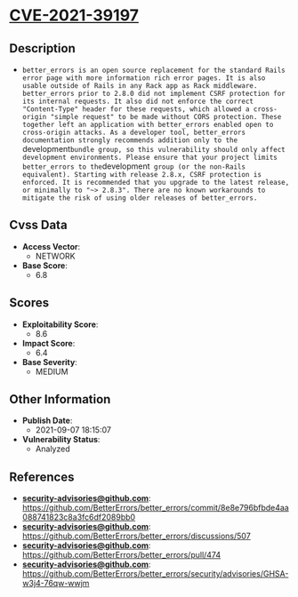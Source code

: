 
# [CVE-2021-39197](https://cve.mitre.org/cgi-bin/cvename.cgi?name=CVE-2021-39197)

## Description

- `better_errors is an open source replacement for the standard Rails error page with more information rich error pages. It is also usable outside of Rails in any Rack app as Rack middleware. better_errors prior to 2.8.0 did not implement CSRF protection for its internal requests. It also did not enforce the correct "Content-Type" header for these requests, which allowed a cross-origin "simple request" to be made without CORS protection. These together left an application with better_errors enabled open to cross-origin attacks. As a developer tool, better_errors documentation strongly recommends addition only to the `development` bundle group, so this vulnerability should only affect development environments. Please ensure that your project limits better_errors to the `development` group (or the non-Rails equivalent). Starting with release 2.8.x, CSRF protection is enforced. It is recommended that you upgrade to the latest release, or minimally to "~> 2.8.3". There are no known workarounds to mitigate the risk of using older releases of better_errors.`

## Cvss Data

- **Access Vector**:
  - NETWORK
- **Base Score**:
  - 6.8

## Scores

- **Exploitability Score**:
  - 8.6
- **Impact Score**:
  - 6.4
- **Base Severity**:
  - MEDIUM

## Other Information

- **Publish Date**:
  - 2021-09-07 18:15:07
- **Vulnerability Status**:
  - Analyzed

## References

- **security-advisories@github.com**: https://github.com/BetterErrors/better_errors/commit/8e8e796bfbde4aa088741823c8a3fc6df2089bb0
- **security-advisories@github.com**: https://github.com/BetterErrors/better_errors/discussions/507
- **security-advisories@github.com**: https://github.com/BetterErrors/better_errors/pull/474
- **security-advisories@github.com**: https://github.com/BetterErrors/better_errors/security/advisories/GHSA-w3j4-76qw-wwjm
